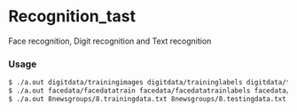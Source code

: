 Recognition_tast
================

Face recognition, Digit recognition and Text recognition

### Usage 

~~~sh
$ ./a.out digitdata/trainingimages digitdata/traininglabels digitdata/testimages digitdata/testlabels 
$ ./a.out facedata/facedatatrain facedata/facedatatrainlabels facedata/facedatatest facedata/facedatatestlabels 
$ ./a.out 8newsgroups/8.trainingdata.txt 8newsgroups/8.testingdata.txt 
~~~
